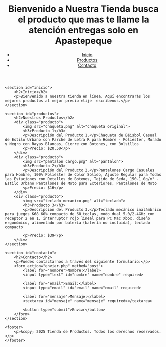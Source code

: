 <!DOCTYPE html>
<html lang="es">
<head>
    <meta charset="UTF-8">
    <meta name="viewport" content="width=device-width, initial-scale=1.0">
    <title>Tienda de Productos  Originales</title>
    <link rel="stylesheet" href="styles.css">
</head>
<body>
    <header>
        <h1>Bienvenido a Nuestra Tienda busca el producto que mas te llame la atención entregas solo en Apastepeque</h1>
        <nav>
            <ul>
                <li><a href="#inicio">Inicio</a></li>
                <li><a href="#productos">Productos</a></li>
                <li><a href="#contacto">Contacto</a></li>
            </ul>
        </nav>
    </header>

    <section id="inicio">
        <h2>Inicio</h2>
        <p>Bienvenido a nuestra tienda en línea. Aquí encontrarás los mejores productos al mejor precio elije  escribenos.</p>
    </section>

    <section id="productos">
        <h2>Nuestros Productos</h2>
        <div class="producto">
            <img src="chaqueta.png" alt="chaqueta original">
            <h3>Producto 1</h3>
            <p>Descripción del Producto 1.</p>Chaqueta de Béisbol Casual de Estilo Urbano con Parche de Letra R para Hombre - Poliéster, Morado y Negro con Rayas Blancas, Cierre con Botones, con Bolsillos
            <p>Precio: $20.50</p>
        </div>
        <div class="producto">
            <img src="pantalon cargo.png" alt="pantalon">
            <h3>Producto 2</h3>
            <p>Descripción del Producto 2.</p>Pantalones Cargo Casuales para Hombre, 100% Poliéster de Color Sólido, Ajuste Regular para Todas las Estaciones con Detalles de Botones, Tejido de Seda, 150-1.0g/m² - Estilo Urbano Pantalones de Moto para Exteriores, Pantalones de Moto
            <p>Precio: $16</p>
        </div>
        <div class="producto">
            <img src="teclado mecanico.png" alt="teclado">
            <h3>Producto 3</h3>
            <p>Descripción del Producto 3.</p>Teclado mecánico inalámbrico para juegos K68 60% compacto de 68 teclas, modo dual 5.0/2.4GHz con receptor 2 en 1, interruptor rojo lineal para PC Mac Xbox, diseño ergonómico, alimentado por batería (batería no incluida), teclado compacto

            <p>Precio: $39</p>
        </div>
    </section>

    <section id="contacto">
        <h2>Contacto</h2>
        <p>Puedes contactarnos a través del siguiente formulario:</p>
        <form action="enviar.php" method="post">
            <label for="nombre">Nombre:</label>
            <input type="text" id="nombre" name="nombre" required>
            
            <label for="email">Email:</label>
            <input type="email" id="email" name="email" required>
            
            <label for="mensaje">Mensaje:</label>
            <textarea id="mensaje" name="mensaje" required></textarea>
            
            <button type="submit">Enviar</button>
        </form>
    </section>

    <footer>
        <p>&copy; 2025 Tienda de Productos. Todos los derechos reservados.</p>
    </footer>
</body>
</html>
